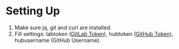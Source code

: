 # Setting Up

1. Make sure jq, git and curl are installed.
2. Fill settings: labtoken ([GitLab Token](https://gitlab.com/profile/personal_access_tokens)), hubtoken ([GitHub Token](https://github.com/settings/tokens)), hubusername (GitHub Username).
